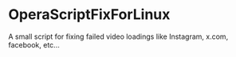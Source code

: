 # OperaScriptFixForLinux
A small script for fixing failed video loadings like Instagram, x.com, facebook, etc... 
